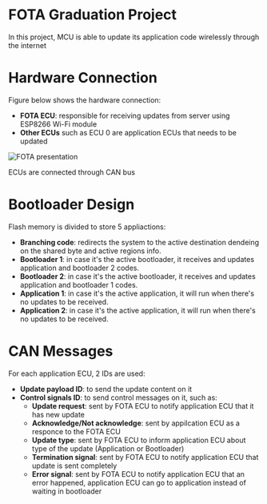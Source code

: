 # FOTA Graduation Project

In this project, MCU is able to update its application code wirelessly through the internet

# Hardware Connection
Figure below shows the hardware connection:
 - **FOTA ECU**: responsible for receiving updates from server using ESP8266 Wi-Fi module
 - **Other ECUs** such as ECU 0 are application ECUs that needs to be updated

![FOTA presentation](https://user-images.githubusercontent.com/71782873/179810511-8c45d5c1-1a9d-4654-a8e8-73bcc83169e2.jpg)

ECUs are connected through CAN bus

# Bootloader Design 
Flash memory is divided to store 5 appliactions:
 - **Branching code**: redirects the system to the active destination dendeing on the shared byte and active regions info.
 - **Bootloader 1**: in case it's the active bootloader, it receives and updates application and bootloader 2 codes. 
 - **Bootloader 2**: in case it's the active bootloader, it receives and updates application and bootloader 1 codes. 
 - **Application 1**: in case it's the active application, it will run when there's no updates to be received. 
 - **Application 2**: in case it's the active application, it will run when there's no updates to be received. 


# CAN Messages
For each application ECU, 2 IDs are used:
 - **Update payload ID**: to send the update content on it
 - **Control signals ID**: to send control messages on it, such as:
   - **Update request**: sent by FOTA ECU to notify application ECU that it has new update
   - **Acknowledge/Not acknowledge**: sent by appilcation ECU as a responce to the FOTA ECU
   - **Update type**: sent by FOTA ECU to inform application ECU about type of the update (Application or Bootloader)
   - **Termination signal**: sent by FOTA ECU to notify application ECU that update is sent completely
   - **Error signal**: sent by FOTA ECU to notify application ECU that an error happened, application ECU can go to application instead of waiting in bootloader


